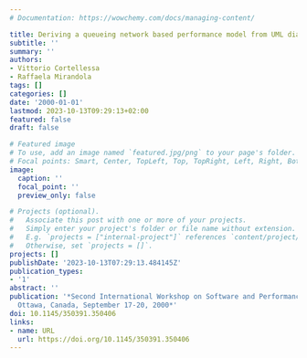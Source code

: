 ```yaml
---
# Documentation: https://wowchemy.com/docs/managing-content/

title: Deriving a queueing network based performance model from UML diagrams
subtitle: ''
summary: ''
authors:
- Vittorio Cortellessa
- Raffaela Mirandola
tags: []
categories: []
date: '2000-01-01'
lastmod: 2023-10-13T09:29:13+02:00
featured: false
draft: false

# Featured image
# To use, add an image named `featured.jpg/png` to your page's folder.
# Focal points: Smart, Center, TopLeft, Top, TopRight, Left, Right, BottomLeft, Bottom, BottomRight.
image:
  caption: ''
  focal_point: ''
  preview_only: false

# Projects (optional).
#   Associate this post with one or more of your projects.
#   Simply enter your project's folder or file name without extension.
#   E.g. `projects = ["internal-project"]` references `content/project/deep-learning/index.md`.
#   Otherwise, set `projects = []`.
projects: []
publishDate: '2023-10-13T07:29:13.484145Z'
publication_types:
- '1'
abstract: ''
publication: '*Second International Workshop on Software and Performance, WOSP 2000,
  Ottawa, Canada, September 17-20, 2000*'
doi: 10.1145/350391.350406
links:
- name: URL
  url: https://doi.org/10.1145/350391.350406
---
```


